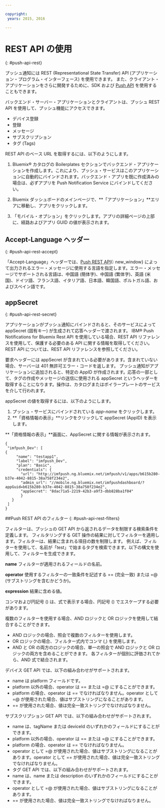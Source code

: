 ```yaml
---

copyright:
 years: 2015, 2016

---
```


# REST API の使用
{: #push-api-rest}

プッシュ通知には REST (Representational State Transfer) API (アプリケーション・プログラム・インターフェース) を使用できます。
また、クライアント・アプリケーションをさらに開発するために、SDK および [Push API](https://mobile.{DomainName}/imfpushrestapidocs/) を使用することもできます。

バックエンド・サーバー・アプリケーションとクライアントは、プッシュ REST API を使用して、プッシュ機能にアクセスできます。


- デバイス登録
- 登録
- メッセージ
- サブスクリプション
- タグ (Tags)

REST API のベース URL を取得するには、以下のようにします。

1. Bluemix® カタログの Boilerplates セクションでバックエンド・アプリケーションを作成します。これにより、プッシュ・サービスはこのアプリケーションに自動的にバインドされます。バックエンド・アプリを既に作成済みの場合は、必ずアプリを Push Notification Service にバインドしてください。


1. Bluemix ダッシュボードのメインページで、**「アプリケーション」**エリアに移動し、アプリをクリックします。

3. 「モバイル・オプション」をクリックします。アプリの詳細ページの上部に、経路およびアプリ GUID の値が表示されます。



## Accept-Language ヘッダー
{: #push-api-rest-accept}

「Accept-Language」ヘッダーでは、[Push REST API](https://mobile.{DomainName}/imfpushrestapidocs/){: new_window} によって出力されるエラー・メッセージに使用する言語を指定します。エラー・メッセージでサポートされる言語は、中国語 (簡体字)、中国語 (繁体字)、英語 (米国)、ドイツ語、フランス語、イタリア語、日本語、韓国語、ポルトガル語、およびスペイン語です。


## appSecret
{: #push-api-rest-secret}

アプリケーションがプッシュ通知にバインドされると、そのサービスによって appSecret (固有キー) が生成されて応答ヘッダーで渡されます。
IBM® Push Notifications for Bluemix Rest API を使用している場合、REST API リファレンスを使用して、保護する必要のある API に関する情報を取得してください。REST API については、REST API リファレンスを参照してください。

要求ヘッダーには appSecret が含まれている必要があります。含まれていない場合、サーバーは 401 無許可エラー・コードを返します。
プッシュ通知がアプリケーションに追加されると、特定の AppID が作成されます。応答の一部として、タグの作成やメッセージの送信に使用される appSecret というヘッダーを取得することになります。操作は、カタログまたはボイラープレートのサービスを介して行われます。

appSecret の値を取得するには、以下のようにします。

1. プッシュ・サービスにバインドされている *app-name* をクリックします。
2. **「資格情報の表示」**リンクをクリックして appSecret (AppID) を表示します。

**「資格情報の表示」**画面に、AppSecret に関する情報が表示されます。


```
{
 "imfpush_Dev": [
{
     "name": "testapp1",
     "label": "imfpush_Dev",
     "plan": "Basic",
     "credentials": {
       "url": "http://imfpush.ng.bluemix.net/imfpush/v1/apps/b615b280-b37e-4042-8815-38a758f234e2",
       "admin_url": "//mobile.ng.bluemix.net/imfpushdashboard/?appGuid=b615b280-b37e-4042-8815-38a758f234e2",
       "appSecret": "8dac71a5-2219-42b3-a9f3-dbb828ba1f04"  
       }
   }
 ]
}
```

##Push REST API のフィルター
{: #push-api-rest-filters}

フィルターは、プッシュの GET API から返されるデータを制限する検索条件を定義します。
フィルタリングする GET 操作の結果に対してフィルターを適用します。フィルターは、結果に含まれる項目の数を制限します。
例えば、フィルターを使用して、名前が「test」で始まるタグを検索できます。以下の構文を使用して、フィルターを生成できます。


**name**
フィルターが適用されるフィールドの名前。

**operator**
使用するフィルターの一致条件を記述する == (完全一致) または =@ (サブストリングを含むかどうか)。

**expression**
結果に含める値。

コンマおよび円記号 () は、式で表示する場合、円記号 () でエスケープする必要があります。

複数のフィルターを使用する場合、AND ロジックと OR ロジックを使用して結合することができます。

- AND ロジックの場合、照会で複数のフィルターを使用します。
- OR ロジックの場合、フィルター式内でコンマ (,) を使用します。
- AND と OR の両方のロジックの場合、単一の照会で AND ロジックと OR ロジックの両方を含めることができます。
各フィルターが個別に評価されてから、AND 式で結合されます。


デバイス GET API では、以下の組み合わせがサポートされます。
- name は platform フィールドです。
- platform 以外の場合、operator は == または =@ にすることができます。
- platform の場合、operator は == でなければなりません。operator として =@ が使用された場合、値はサブストリングになることがあります。
- == が使用された場合、値は完全一致ストリングでなければなりません。

サブスクリプション GET API では、以下の組み合わせがサポートされます。

- name は、tagName または deviceId のいずれかのフィールドにすることができます。
- platform 以外の場合、operator は == または =@ にすることができます。
- platform の場合、operator は == でなければなりません。
- operator として =@ が使用された場合、値はサブストリングになることがあります。operator として == が使用された場合、値は完全一致ストリングでなければなりません。
- タグ GET API では、以下の組み合わせがサポートされます。
- name は、name または description のいずれかのフィールドにすることができます。
- operator として =@ が使用された場合、値はサブストリングになることがあります。
- == が使用された場合、値は完全一致ストリングでなければなりません。

